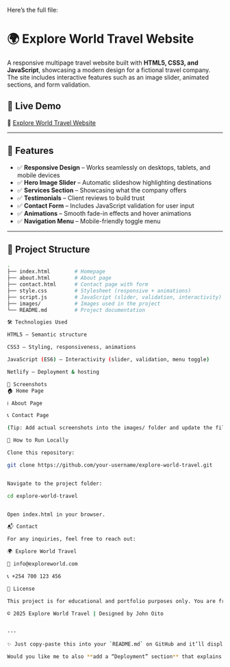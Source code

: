 Here’s the full file:

# 🌍 Explore World Travel Website  

A responsive multipage travel website built with **HTML5, CSS3, and JavaScript**, showcasing a modern design for a fictional travel company. The site includes interactive features such as an image slider, animated sections, and form validation.  

## 🚀 Live Demo  
🔗 [Explore World Travel Website](https://explore-world-travel.netlify.app/)  

---

## 📌 Features  
- ✅ **Responsive Design** – Works seamlessly on desktops, tablets, and mobile devices  
- ✅ **Hero Image Slider** – Automatic slideshow highlighting destinations  
- ✅ **Services Section** – Showcasing what the company offers  
- ✅ **Testimonials** – Client reviews to build trust  
- ✅ **Contact Form** – Includes JavaScript validation for user input  
- ✅ **Animations** – Smooth fade-in effects and hover animations  
- ✅ **Navigation Menu** – Mobile-friendly toggle menu  

---

## 📂 Project Structure  

```bash
.
├── index.html        # Homepage
├── about.html        # About page
├── contact.html      # Contact page with form
├── style.css         # Stylesheet (responsive + animations)
├── script.js         # JavaScript (slider, validation, interactivity)
├── images/           # Images used in the project
└── README.md         # Project documentation

🛠️ Technologies Used

HTML5 – Semantic structure

CSS3 – Styling, responsiveness, animations

JavaScript (ES6) – Interactivity (slider, validation, menu toggle)

Netlify – Deployment & hosting

📸 Screenshots
🏠 Home Page

ℹ️ About Page

📞 Contact Page

(Tip: Add actual screenshots into the images/ folder and update the filenames here.)

📖 How to Run Locally

Clone this repository:

git clone https://github.com/your-username/explore-world-travel.git


Navigate to the project folder:

cd explore-world-travel


Open index.html in your browser.

📬 Contact

For any inquiries, feel free to reach out:

🌍 Explore World Travel

📧 info@exploreworld.com

📞 +254 700 123 456

📝 License

This project is for educational and portfolio purposes only. You are free to use and adapt it.

© 2025 Explore World Travel | Designed by John Oito


---

✨ Just copy-paste this into your `README.md` on GitHub and it’ll display nicely with headings, code blocks, and sections.  

Would you like me to also **add a “Deployment” section** that explains how you hosted it on **Netlify** (so it looks even more professional)?
